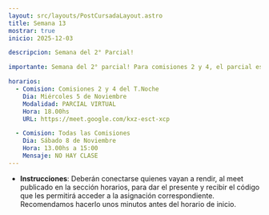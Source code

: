 ```yaml
---
layout: src/layouts/PostCursadaLayout.astro
title: Semana 13
mostrar: true
inicio: 2025-12-03

descripcion: Semana del 2° Parcial!

importante: Semana del 2° parcial! Para comisiones 2 y 4, el parcial es el día miércoles 5/11 de manera virtual, en el horario de 18:00 a 21:30.

horarios:
  - Comision: Comisiones 2 y 4 del T.Noche
    Dia: Miércoles 5 de Noviembre
    Modalidad: PARCIAL VIRTUAL
    Hora: 18.00hs
    URL: https://meet.google.com/kxz-esct-xcp

  - Comision: Todas las Comisiones
    Dia: Sábado 8 de Noviembre
    Hora: 13.00hs a 15:00
    Mensaje: NO HAY CLASE
---
```


- **Instrucciones**: Deberán conectarse quienes vayan a rendir, al meet publicado en la sección horarios, para dar el presente y recibir el código que les permitirá acceder a la asignación correspondiente. Recomendamos hacerlo unos minutos antes del horario de inicio.
